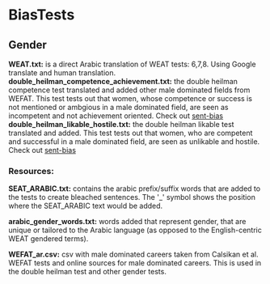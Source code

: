 # BiasTests
## Gender
**WEAT.txt:** is a direct Arabic translation of WEAT tests: 6,7,8. Using Google translate and human translation. 
**double_heilman_competence_achievement.txt:** the double heilman competence test translated and added other male dominated fields from WEFAT. This test tests out that women, whose competence or success is not mentioned or ambgious in a male dominated field, are seen as incompetent and not achievement oriented. Check out [sent-bias](https://github.com/W4ngatang/sent-bias/blob/master/tests/heilman_double_bind_likable_one_sentence.jsonl)
**double_heilman_likable_hostile.txt:** the double heilman likable test translated and added. This test tests out that women, who are competent and successful in a male dominated field, are seen as unlikable and hostile. Check out [sent-bias](https://github.com/W4ngatang/sent-bias/blob/master/tests/heilman_double_bind_likable_one_sentence.jsonl)

### Resources:
**SEAT_ARABIC.txt:** contains the arabic prefix/suffix words that are added to the tests to create bleached sentences. The '_' symbol shows the position where the SEAT_ARABIC text would be added.

**arabic_gender_words.txt:** words added that represent gender, that are unique or tailored to the Arabic language (as opposed to the English-centric WEAT gendered terms).

**WEFAT_ar.csv:** csv with male dominated careers taken from Calsikan et al. WEFAT tests and online sources for male dominated careers. This is used in the double heilman test and other gender tests. 
